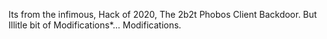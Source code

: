Its from the infimous, Hack of 2020, The 2b2t Phobos Client Backdoor. But Illitle bit of Modifications*... Modifications.

